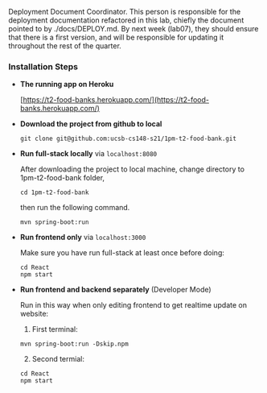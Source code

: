 Deployment Document Coordinator. This person is responsible for the deployment documentation refactored in this lab, chiefly the document pointed to by ./docs/DEPLOY.md. By next week (lab07), they should ensure that there is a first version, and will be responsible for updating it throughout the rest of the quarter.


### Installation Steps
  
- **The running app on Heroku**

    [https://t2-food-banks.herokuapp.com/](https://t2-food-banks.herokuapp.com/)
    
- **Download the project from github to local** 

    ```
    git clone git@github.com:ucsb-cs148-s21/1pm-t2-food-bank.git
    ```

- **Run full-stack locally** via `localhost:8080`

    After downloading the project to local machine, change directory to 1pm-t2-food-bank folder,
    ```
    cd 1pm-t2-food-bank
    ```
    
    then run the following command.
    ```
    mvn spring-boot:run
    ```

- **Run frontend only** via `localhost:3000` 

    Make sure you have run full-stack at least once before doing:
    ```
    cd React
    npm start
    ```

- **Run frontend and backend separately** (Developer Mode)

    Run in this way when only editing frontend to get realtime update on website:

    1. First terminal:
    ```
    mvn spring-boot:run -Dskip.npm
    ```
    2. Second termial:
    ```
    cd React
    npm start
    ```
